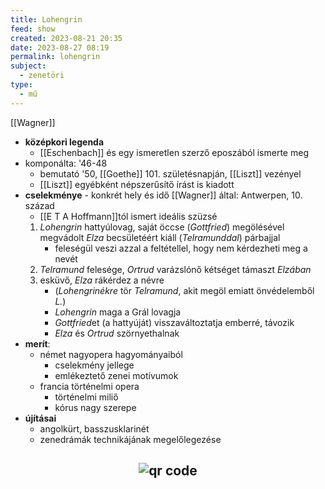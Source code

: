 ```yaml
---
title: Lohengrin
feed: show
created: 2023-08-21 20:35
date: 2023-08-27 08:19
permalink: lohengrin
subject:
  - zenetöri
type:
  - mű
---
```

[[Wagner]]

- **középkori legenda**
	- [[Eschenbach]] és egy ismeretlen szerző eposzából ismerte meg
- komponálta: '46-48
	- bemutató '50, [[Goethe]] 101. születésnapján, [[Liszt]] vezényel
	- [[Liszt]] egyébként népszerűsítő írást is kiadott
- **cselekménye** - konkrét hely és idő [[Wagner]] által: Antwerpen, 10. század
	- [[E T A Hoffmann]]tól ismert ideális szüzsé
	1. *Lohengrin* hattyúlovag, saját öccse (*Gottfried*) megölésével megvádolt *Elza* becsületéért kiáll (*Telramunddal*) párbajjal
		- feleségül veszi azzal a feltétellel, hogy nem kérdezheti meg a nevét
	 2. *Telramund* felesége, *Ortrud* varázslónő kétséget támaszt *Elzában*
	 3. esküvő, *Elza* rákérdez a névre
		 - (*Lohengrinékre* tör *Telramund*, akit megöl emiatt önvédelemből *L.*)
		 - *Lohengrin* maga a Grál lovagja
		 - *Gottfried*et (a hattyúját) visszaváltoztatja emberré, távozik
		 - *Elza* és *Ortrud* szörnyethalnak
- **merít**:
	- német nagyopera hagyományaiból
		- cselekmény jellege
		- emlékeztető zenei motívumok
	- francia történelmi opera
		- történelmi miliő
		- kórus nagy szerepe
- **újításai**
	- angolkürt, basszusklarinét
	- zenedrámák technikájának megelőlegezése



## <p style="text-align: center;"><img src="https://chart.googleapis.com/chart?cht=qr&chl=https://notes.andrasdenes.com/lohengrin&chs=180x180&choe=UTF-8&chld=L|2" alt="qr code"></p>

